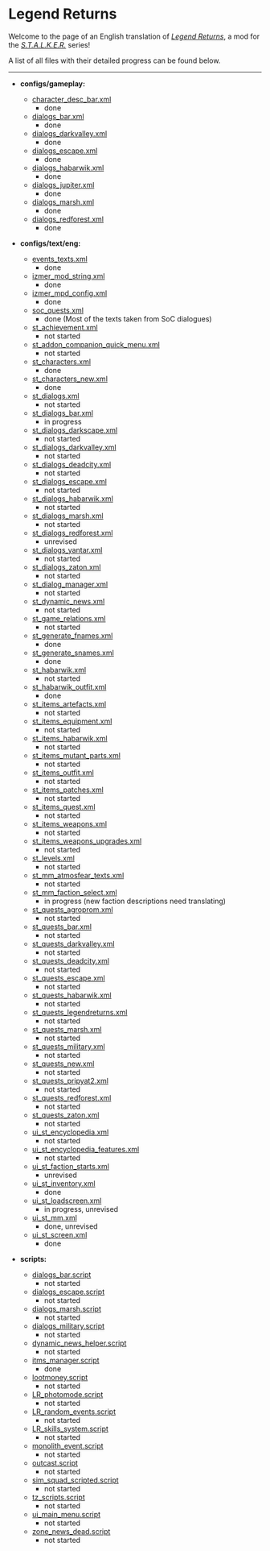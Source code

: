 # Legend Returns
Welcome to the page of an English translation of *[Legend Returns](https://vk.com/legendreturns)*, a mod for the *[S.T.A.L.K.E.R.](https://en.wikipedia.org/wiki/S.T.A.L.K.E.R.)* series!

A list of all files with their detailed progress can be found below.

---


- **configs/gameplay:**
	- [character_desc_bar.xml](gamedata/configs/gameplay/character_desc_bar.xml)
		- done
	- [dialogs_bar.xml](gamedata/configs/gameplay/dialogs_bar.xml)
		- done
	- [dialogs_darkvalley.xml](gamedata/configs/gameplay/dialogs_darkvalley.xml)
		- done
	- [dialogs_escape.xml](gamedata/configs/gameplay/dialogs_escape.xml)
		- done
	- [dialogs_habarwik.xml](gamedata/configs/gameplay/dialogs_habarwik.xml)
		- done
	- [dialogs_jupiter.xml](gamedata/configs/gameplay/dialogs_jupiter.xml)
		- done
	- [dialogs_marsh.xml](gamedata/configs/gameplay/dialogs_marsh.xml)
		- done
	- [dialogs_redforest.xml](gamedata/configs/gameplay/dialogs_redforest.xml)
		- done

- **configs/text/eng:**
	- [events_texts.xml](gamedata/configs/text/eng/events_texts.xml)
		- done
	- [izmer_mod_string.xml](gamedata/configs/text/eng/izmer_mod_string.xml)
		- done
	- [izmer_mpd_config.xml](gamedata/configs/text/eng/izmer_mpd_config.xml)
		- done
	- [soc_quests.xml](gamedata/configs/text/eng/soc_quests.xml)
		- done (Most of the texts taken from SoC dialogues)
	- [st_achievement.xml](gamedata/configs/text/rus/st_achievement.xml)
		- not started
	- [st_addon_companion_quick_menu.xml](gamedata/configs/text/rus/st_addon_companion_quick_menu.xml)
		- not started
	- [st_characters.xml](gamedata/configs/text/rus/st_characters.xml)
		- done
	- [st_characters_new.xml](gamedata/configs/text/eng/st_characters_new.xml)
		- done
	- [st_dialogs.xml](gamedata/configs/text/rus/st_dialogs.xml)
		- not started
	- [st_dialogs_bar.xml](gamedata/configs/text/rus/st_dialogs_bar.xml)
		- in progress
	- [st_dialogs_darkscape.xml](gamedata/configs/text/rus/st_dialogs_darkscape.xml)
		- not started
	- [st_dialogs_darkvalley.xml](gamedata/configs/text/rus/st_dialogs_darkvalley.xml)
		- not started
	- [st_dialogs_deadcity.xml](gamedata/configs/text/rus/st_dialogs_deadcity.xml)
		- not started
	- [st_dialogs_escape.xml](gamedata/configs/text/rus/st_dialogs_escape.xml)
		- not started
	- [st_dialogs_habarwik.xml](gamedata/configs/text/rus/st_dialogs_habarwik.xml)
		- not started
	- [st_dialogs_marsh.xml](gamedata/configs/text/rus/st_dialogs_marsh.xml)
		- not started
	- [st_dialogs_redforest.xml](gamedata/configs/text/rus/st_dialogs_redforest.xml)
		- unrevised
	- [st_dialogs_yantar.xml](gamedata/configs/text/rus/st_dialogs_yantar.xml)
		- not started
	- [st_dialogs_zaton.xml](gamedata/configs/text/rus/st_dialogs_zaton.xml)
		- not started
	- [st_dialog_manager.xml](gamedata/configs/text/rus/st_dialog_manager.xml)
		- not started
	- [st_dynamic_news.xml](gamedata/configs/text/rus/st_dynamic_news.xml)
		- not started
	- [st_game_relations.xml](gamedata/configs/text/rus/st_game_relations.xml)
		- not started
	- [st_generate_fnames.xml](gamedata/configs/text/eng/st_generate_fnames.xml)
		- done
	- [st_generate_snames.xml](gamedata/configs/text/eng/st_generate_snames.xml)
		- done
	- [st_habarwik.xml](gamedata/configs/text/rus/st_habarwik.xml)
		- not started
	- [st_habarwik_outfit.xml](gamedata/configs/text/eng/st_habarwik_outfit.xml)
		- done
	- [st_items_artefacts.xml](gamedata/configs/text/rus/st_items_artefacts.xml)
		- not started
	- [st_items_equipment.xml](gamedata/configs/text/rus/st_items_equipment.xml)
		- not started
	- [st_items_habarwik.xml](gamedata/configs/text/rus/st_items_habarwik.xml)
		- not started
	- [st_items_mutant_parts.xml](gamedata/configs/text/rus/st_items_mutant_parts.xml)
		- not started
	- [st_items_outfit.xml](gamedata/configs/text/rus/st_items_outfit.xml)
		- not started
	- [st_items_patches.xml](gamedata/configs/text/rus/st_items_patches.xml)
		- not started
	- [st_items_quest.xml](gamedata/configs/text/rus/st_items_quest.xml)
		- not started
	- [st_items_weapons.xml](gamedata/configs/text/rus/st_items_weapons.xml)
		- not started
	- [st_items_weapons_upgrades.xml](gamedata/configs/text/rus/st_items_weapons_upgrades.xml)
		- not started
	- [st_levels.xml](gamedata/configs/text/rus/st_levels.xml)
		- not started
	- [st_mm_atmosfear_texts.xml](gamedata/configs/text/rus/st_mm_atmosfear_texts.xml)
		- not started
	- [st_mm_faction_select.xml](gamedata/configs/text/rus/st_mm_faction_select.xml)
		- in progress (new faction descriptions need translating)
	- [st_quests_agroprom.xml](gamedata/configs/text/rus/st_quests_agroprom.xml)
		- not started
	- [st_quests_bar.xml](gamedata/configs/text/rus/st_quests_bar.xml)
		- not started
	- [st_quests_darkvalley.xml](gamedata/configs/text/rus/st_quests_darkvalley.xml)
		- not started
	- [st_quests_deadcity.xml](gamedata/configs/text/rus/st_quests_deadcity.xml)
		- not started
	- [st_quests_escape.xml](gamedata/configs/text/rus/st_quests_escape.xml)
		- not started
	- [st_quests_habarwik.xml](gamedata/configs/text/rus/st_quests_habarwik.xml)
		- not started
	- [st_quests_legendreturns.xml](gamedata/configs/text/rus/st_quests_legendreturns.xml)
		- not started
	- [st_quests_marsh.xml](gamedata/configs/text/rus/st_quests_marsh.xml)
		- not started
	- [st_quests_military.xml](gamedata/configs/text/rus/st_quests_military.xml)
		- not started
	- [st_quests_new.xml](gamedata/configs/text/rus/st_quests_new.xml)
		- not started
	- [st_quests_pripyat2.xml](gamedata/configs/text/rus/st_quests_pripyat2.xml)
		- not started
	- [st_quests_redforest.xml](gamedata/configs/text/rus/st_quests_redforest.xml)
		- not started
	- [st_quests_zaton.xml](gamedata/configs/text/rus/st_quests_zaton.xml)
		- not started
	- [ui_st_encyclopedia.xml](gamedata/configs/text/rus/ui_st_encyclopedia.xml)
		- not started
	- [ui_st_encyclopedia_features.xml](gamedata/configs/text/rus/ui_st_encyclopedia_features.xml)
		- not started
	- [ui_st_faction_starts.xml](gamedata/configs/text/eng/ui_st_faction_starts.xml)
		- unrevised
	- [ui_st_inventory.xml](gamedata/configs/text/rus/ui_st_inventory.xml)
		- done
	- [ui_st_loadscreen.xml](gamedata/configs/text/eng/ui_st_loadscreen.xml)
		- in progress, unrevised
	- [ui_st_mm.xml](gamedata/configs/text/rus/ui_st_mm.xml)
		- done, unrevised
	- [ui_st_screen.xml](gamedata/configs/text/rus/ui_st_screen.xml)
		- done

- **scripts:**
	- [dialogs_bar.script](gamedata/scripts/dialogs_bar.script)
		- not started
	- [dialogs_escape.script](gamedata/scripts/dialogs_escape.script)
		- not started
	- [dialogs_marsh.script](gamedata/scripts/dialogs_marsh.script)
		- not started
	- [dialogs_military.script](gamedata/scripts/dialogs_military.script)
		- not started
	- [dynamic_news_helper.script](gamedata/scripts/dynamic_news_helper.script)
		- not started
	- [itms_manager.script](gamedata/scripts/itms_manager.script)
		- done
	- [lootmoney.script](gamedata/scripts/lootmoney.script)
		- not started
	- [LR_photomode.script](gamedata/scripts/LR_photomode.script)
		- not started
	- [LR_random_events.script](gamedata/scripts/LR_random_events.script)
		- not started
	- [LR_skills_system.script](gamedata/scripts/LR_skills_system.script)
		- not started
	- [monolith_event.script](gamedata/scripts/monolith_event.script)
		- not started
	- [outcast.script](gamedata/scripts/outcast.script)
		- not started
	- [sim_squad_scripted.script](gamedata/scripts/sim_squad_scripted.script)
		- not started
	- [tz_scripts.script](gamedata/scripts/tz_scripts.script)
		- not started
	- [ui_main_menu.script](gamedata/scripts/ui_main_menu.script)
		- not started
	- [zone_news_dead.script](gamedata/scripts/zone_news_dead.script)
		- not started
